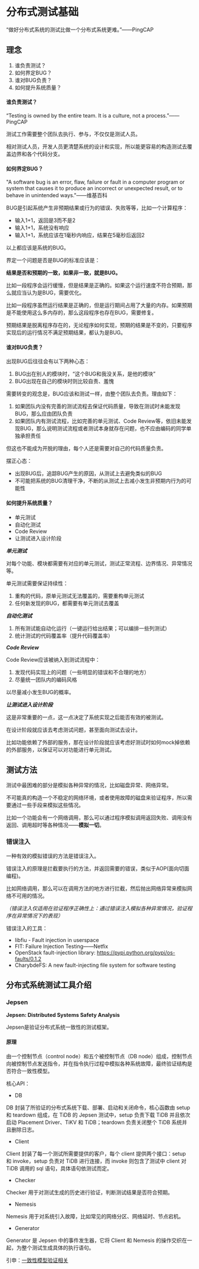 # 分布式测试基础

“做好分布式系统的测试比做一个分布式系统更难。”——PingCAP

## 理念

1. 谁负责测试？
2. 如何界定BUG？
3. 谁对BUG负责？
4. 如何提升系统质量？

#### 谁负责测试？

“Testing is owned by the entire team. It is a culture, not a process.”——PingCAP

测试工作需要整个团队去执行、参与，不仅仅是测试人员。

相对测试人员，开发人员更清楚系统的设计和实现，所以能更容易的构造测试去覆盖边界和各个代码分支。

#### 如何界定BUG？

"A software bug is an error, flaw, failure or fault in a computer program or system that causes it to produce an incorrect or unexpected result, or to behave in unintended ways."——维基百科

BUG是引起系统产生非预期结果或行为的错误、失败等等，比如一个计算程序：

* 输入1+1，返回是3而不是2
* 输入1+1，系统没有响应
* 输入1+1，系统应该在1毫秒内响应，结果在5毫秒后返回2

以上都应该是系统的BUG。

界定一个问题是否是BUG的标准应该是：

**结果是否和预期的一致，如果非一致，就是BUG。**

比如一段程序会运行缓慢，但是结果是正确的。如果这个运行速度不符合预期，那么就应当认为是BUG，需要优化。

比如一段程序虽然运行结果是正确的，但是运行期间占用了大量的内存。如果预期是不能使用这么多内存的，那么这段程序也存在BUG，需要修复。

预期结果是脱离程序存在的，无论程序如何实现，预期的结果是不变的，只要程序实现后的运行情况不满足预期结果，都认为是BUG。

#### 谁对BUG负责？

出现BUG后往往会有以下两种心态：

1. BUG出在别人的模块时，“这个BUG和我没关系，是他的模块”
2. BUG出现在自己的模块时则比较自责、羞愧

需要转变的观念是，BUG应该和测试一样，由整个团队去负责。理由如下：

1. 如果团队内没有完善的测试流程去保证代码质量，导致在测试时未能发现BUG，那么应由团队负责
2. 如果团队内有测试流程，比如完善的单元测试、Code Review等，依旧未能发现BUG，那么说明测试流程或者测试本身就存在问题，也不应由编码的同学单独承担责任

但这也不能成为开脱的理由，每个人还是需要对自己的代码质量负责。

摆正心态：

* 出现BUG后，追踪BUG产生的原因，从测试上去避免类似的BUG
* 不可能把系统的BUG清理干净，不断的从测试上去减小发生非预期内行为的可能性

#### 如何提升系统质量？

* 单元测试
* 自动化测试
* Code Review
* 让测试进入设计阶段

***单元测试***

对每个功能、模块都需要有对应的单元测试，测试正常流程、边界情况、异常情况等。

单元测试需要保证持续性：

1. 重构的代码，原单元测试无法覆盖的，需要重构单元测试
2. 任何新发现的BUG，都需要有单元测试去覆盖

***自动化测试***

1. 所有测试能自动化运行（一键运行给出结果；可以编排一些列测试）
2. 统计测试的代码覆盖率（提升代码覆盖率）

***Code Review***

Code Review应该被纳入到测试流程中：

1. 发现代码实现上的问题（一些明显的错误和不合理的地方）
2. 尽量统一团队内的编码风格

以尽量减小发生BUG的概率。

***让测试进入设计阶段***

这是非常重要的一点，这一点决定了系统实现之后能否有效的被测试。

在设计阶段就应该去考虑测试问题，甚至面向测试去设计。

比如功能依赖了外部的服务，那在设计阶段就应该考虑好测试时如何mock掉依赖的外部服务，以保证可以对功能进行单元测试。

## 测试方法

测试中最困难的部分是模拟各种异常的情况，比如磁盘异常、网络异常。

不可能真的构造一个不稳定的网络环境，或者使用故障的磁盘来验证程序，所以需要通过一些手段来模拟这些情况。

比如一个功能会有一个网络调用，那么可以通过程序模拟调用返回失败、调用没有返回、调用超时等各种情况——**模拟一切**。

### 错误注入

一种有效的模拟错误的方法是错误注入。

错误注入的原理是拦截要执行的方法，并返回需要的错误，类似于AOP(面向切面编程)。

比如网络调用，那么可以在调用方法的地方进行拦截，然后抛出网络异常来模拟网络不可用的情况。

*（错误注入仅适用在验证程序正确性上：通过错误注入模拟各种异常情况，验证程序在异常情况下的表现）*

错误注入的工具：

* libfiu - Fault injection in userspace
* FIT: Failure Injection Testing——Netfix
* OpenStack fault-injection library: https://pypi.python.org/pypi/os-faults/0.1.2
* CharybdeFS: A new fault-injecting file system for software testing



## 分布式系统测试工具介绍

### Jepsen

**Jepsen: Distributed Systems Safety Analysis**

Jepsen是验证分布式系统一致性的测试框架。

#### 原理

由一个控制节点（control node）和五个被控制节点（DB node）组成，控制节点向被控制节点发送指令，并在指令执行过程中模拟各种系统故障，最终验证结构是否符合一致性模型。

核心API：

* DB

DB 封装了所验证的分布式系统下载、部署、启动和关闭命令，核心函数由 setup 和 teardown 组成，在 TiDB 的 Jepsen 测试中，setup 负责下载 TiDB 并且依次启动 Placement Driver、TiKV 和 TiDB；teardown 负责关闭整个 TiDB 系统并且删除日志。

* Client

Client 封装了每一个测试所需要提供的客户，每个 client 提供两个接口：setup 和 invoke，setup 负责对 TiDB 进行连接，而 invoke 则包含了测试中 client 对 TiDB 调用的 sql 语句，具体语句依测试而定。

* Checker

Checker 用于对测试生成的历史进行验证，判断测试结果是否符合预期。

* Nemesis

Nemesis 用于对系统引入故障，比如常见的网络分区、网络延时、节点宕机。

* Generator

Generator 是 Jepsen 中的事件发生器，它将 Client 和 Nemesis 的操作交织在一起，为整个测试生成具体的执行语句。

引申：[一致性模型验证相关](https://pingcap.com/blog-linearizability-zh)





